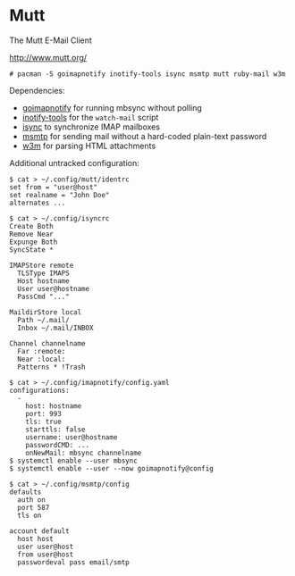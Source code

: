 # Mutt

The Mutt E-Mail Client

http://www.mutt.org/

    # pacman -S goimapnotify inotify-tools isync msmtp mutt ruby-mail w3m

Dependencies:

- [goimapnotify](https://gitlab.com/shackra/goimapnotify) for running mbsync without polling
- [inotify-tools](https://github.com/inotify-tools/inotify-tools) for the `watch-mail` script
- [isync](https://isync.sourceforge.io/) to synchronize IMAP mailboxes
- [msmtp](https://marlam.de/msmtp/) for sending mail without a hard-coded plain-text password
- [w3m](https://salsa.debian.org/debian/w3m) for parsing HTML attachments

Additional untracked configuration:

    $ cat > ~/.config/mutt/identrc
    set from = "user@host"
    set realname = "John Doe"
    alternates ...

    $ cat > ~/.config/isyncrc
    Create Both
    Remove Near
    Expunge Both
    SyncState *

    IMAPStore remote
      TLSType IMAPS
      Host hostname
      User user@hostname
      PassCmd "..."

    MaildirStore local
      Path ~/.mail/
      Inbox ~/.mail/INBOX

    Channel channelname
      Far :remote:
      Near :local:
      Patterns * !Trash

    $ cat > ~/.config/imapnotify/config.yaml
    configurations:
      -
        host: hostname
        port: 993
        tls: true
        starttls: false
        username: user@hostname
        passwordCMD: ...
        onNewMail: mbsync channelname
    $ systemctl enable --user mbsync
    $ systemctl enable --user --now goimapnotify@config

    $ cat > ~/.config/msmtp/config
    defaults
      auth on
      port 587
      tls on

    account default
      host host
      user user@host
      from user@host
      passwordeval pass email/smtp
